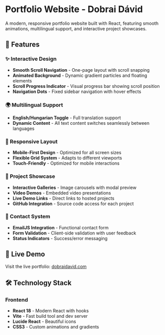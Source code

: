 # Portfolio Website - Dobrai Dávid

A modern, responsive portfolio website built with React, featuring smooth animations, multilingual support, and interactive project showcases.

## 🌟 Features

### ✨ Interactive Design
- **Smooth Scroll Navigation** - One-page layout with scroll snapping
- **Animated Background** - Dynamic gradient particles and floating elements
- **Scroll Progress Indicator** - Visual progress bar showing scroll position
- **Navigation Dots** - Fixed sidebar navigation with hover effects

### 🌍 Multilingual Support
- **English/Hungarian Toggle** - Full translation support
- **Dynamic Content** - All text content switches seamlessly between languages

### 📱 Responsive Layout
- **Mobile-First Design** - Optimized for all screen sizes
- **Flexible Grid System** - Adapts to different viewports
- **Touch-Friendly** - Optimized for mobile interactions

### 🎯 Project Showcase
- **Interactive Galleries** - Image carousels with modal preview
- **Video Demos** - Embedded video presentations
- **Live Demo Links** - Direct links to hosted projects
- **GitHub Integration** - Source code access for each project

### 📧 Contact System
- **EmailJS Integration** - Functional contact form
- **Form Validation** - Client-side validation with user feedback
- **Status Indicators** - Success/error messaging

## 🚀 Live Demo

Visit the live portfolio: [dobraidavid.com](#)

## 🛠️ Technology Stack

### Frontend
- **React 18** - Modern React with hooks
- **Vite** - Fast build tool and dev server
- **Lucide React** - Beautiful icons
- **CSS3** - Custom animations and gradients
